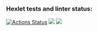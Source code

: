 ### Hexlet tests and linter status:
[![Actions Status](https://github.com/anastasiaBliznetsova/java-project-72/actions/workflows/hexlet-check.yml/badge.svg)](https://github.com/anastasiaBliznetsova/java-project-72/actions)
<a href="https://codeclimate.com/github/anastasiaBliznetsova/java-project-72/maintainability"><img src="https://api.codeclimate.com/v1/badges/7b6f89b4b1b0056e5371/maintainability" /></a>
<a href="https://codeclimate.com/github/anastasiaBliznetsova/java-project-72/test_coverage"><img src="https://api.codeclimate.com/v1/badges/7b6f89b4b1b0056e5371/test_coverage" /></a>